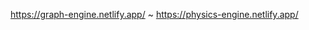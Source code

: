 <!-- ![Header](https://github.com/chrissiargas/chrissiargas/blob/main/ae2.png "Header") -->

https://graph-engine.netlify.app/ ~ https://physics-engine.netlify.app/
